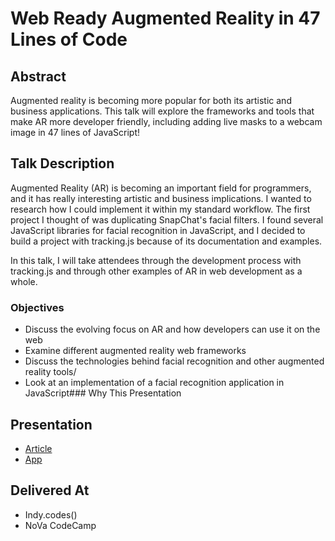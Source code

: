 # Web Ready Augmented Reality in 47 Lines of Code

## Abstract

Augmented reality is becoming more popular for both its artistic and business applications. This talk will explore the frameworks and tools that make AR more developer friendly, including adding live masks to a webcam image in 47 lines of JavaScript!

## Talk Description

Augmented Reality (AR) is becoming an important field for programmers, and it has really interesting artistic and business implications. I wanted to research how I could implement it within my standard workflow. The first project I thought of was duplicating SnapChat's facial filters. I found several JavaScript libraries for facial recognition in JavaScript, and I decided to build a project with tracking.js because of its documentation and examples.

In this talk, I will take attendees through the development process with tracking.js and through other examples of AR in web development as a whole.

### Objectives

* Discuss the evolving focus on AR and how developers can use it on the web
* Examine different augmented reality web frameworks
* Discuss the technologies behind facial recognition and other augmented reality tools/
* Look at an implementation of a facial recognition application in JavaScript### Why This Presentation

## Presentation

* [Article](https://dev.to/aspittel/facial-recognition-in-javascript-using-trackingjs-3l7)
* [App](https://www.alispit.tel/tracking/)

## Delivered At

* Indy.codes()
* NoVa CodeCamp
